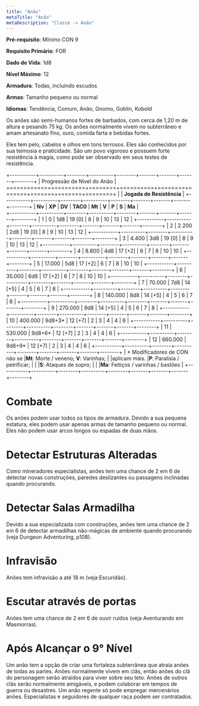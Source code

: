 ```yaml
---
title: "Anão"
metaTitle: "Anão"
metaDescription: "Classe -> Anão"
---
```


**Pré-requisito**: Mínimo CON 9

**Requisito Primário**: FOR

**Dado de Vida**: 1d8

**Nível Máximo**: 12

**Armadura**: Todas, incluindo escudos

**Armas**: Tamanho pequeno ou normal

**Idiomas**: Tendência, Comum, Anão, Gnomo, Goblin, Kobold

Os anões são semi-humanos fortes de barbados, com cerca de 1,20 m de altura e pesando 75 kg. Os anões normalmente vivem no subterrâneo e amam artesanato fino, ouro, comida farta e bebidas fortes.

Eles tem pelo, cabelos e olhos em tons terrosos. Eles são conhecidos por sua teimosia e praticidade. São um povo vigoroso e possuem forte resistência à magia, como pode ser observado em seus testes de resistência.

+-----------+----------+--------+----------+--------+-------+-------+-------+--------+
| Progressão de Nível do Anão                                                        |
+===========+==========+========+==========+========+=======+=======+=======+========+
|                                          | **Jogada de Resistência**               | 
+-----------+----------+--------+----------+--------+-------+-------+-------+--------+
| **Nv**    | **XP**   | **DV** | **TAC0** | **Mt** | **V** | **P** | **S** | **Ma** |  
+-----------+----------+--------+----------+--------+-------+-------+-------+--------+
| 1         | 0        | 1d8    | 19 [0]   | 8      | 9     | 10    | 13    | 12     |
+-----------+----------+--------+----------+--------+-------+-------+-------+--------+
| 2         | 2.200    | 2d8    | 19 [0]   | 8      | 9     | 10    | 13    | 12     |
+-----------+----------+--------+----------+--------+-------+-------+-------+--------+
| 3         | 4.400    | 3d8    | 19 [0]   | 8      | 9     | 10    | 13    | 12     |
+-----------+----------+--------+----------+--------+-------+-------+-------+--------+
| 4         | 8.800    | 4d8    | 17 [+2]  | 6      | 7     | 8     | 10    | 10     | 
+-----------+----------+--------+----------+--------+-------+-------+-------+--------+
| 5         | 17.000   | 5d8    | 17 [+2]  | 6      | 7     | 8     | 10    | 10     |
+-----------+----------+--------+----------+--------+-------+-------+-------+--------+
| 6         | 35.000   | 6d8    | 17 [+2]  | 6      | 7     | 8     | 10    | 10     |
+-----------+----------+--------+----------+--------+-------+-------+-------+--------+
| 7         | 70.000   | 7d8    | 14 [+5]  | 4      | 5     | 6     | 7     | 8      |
+-----------+----------+--------+----------+--------+-------+-------+-------+--------+
| 8         | 140.000  | 8d8    | 14 [+5]  | 4      | 5     | 6     | 7     | 8      |
+-----------+----------+--------+----------+--------+-------+-------+-------+--------+
| 9         | 270.000  | 9d8    | 14 [+5]  | 4      | 5     | 6     | 7     | 8      |
+-----------+----------+--------+----------+--------+-------+-------+-------+--------+
| 10        | 400.000  | 9d8+3* | 12 [+7]  | 2      | 3     | 4     | 4     | 6      |
+-----------+----------+--------+----------+--------+-------+-------+-------+--------+
| 11        | 530.000  | 9d8+6* | 12 [+7]  | 2      | 3     | 4     | 4     | 6      |
+-----------+----------+--------+----------+--------+-------+-------+-------+--------+
| 12        | 660.000  | 9d8+9* | 12 [+7]  | 2      | 3     | 4     | 4     | 6      | 
+-----------+----------+--------+----------+--------+-------+-------+-------+--------+
| &ast; Modificadores de CON não se        |**Mt**: Morte / veneno; **V**: Varinhas; |
|aplicam mais.                             |**P**: Paralisia / petrificar;           |
|                                          |**S**: Ataques de sopro;                 |
|                                          |**Ma**: Feitiços / varinhas / bastões    |
+-----------+----------+--------+----------+--------+-------+-------+-------+--------+

# Combate
Os anões podem usar todos os tipos de armadura. Devido a sua pequena estatura, eles podem usar apenas armas de tamanho pequeno ou normal. Eles não podem usar arcos longos ou espadas de duas mãos.

# Detectar Estruturas Alteradas
Como mineradores especialistas, anões tem uma chance de 2 em 6 de detectar novas construções, paredes deslizantes ou passagens inclinadas quando procurando.

# Detectar Salas Armadilha
Devido a sua especializada com construções, anões tem uma chance de 2 em 6 de detectar armadilhas não-mágicas de ambiente quando procurando (veja Dungeon Adventuring, p108).

# Infravisão
Anões tem infravisão a até 18 m (veja Escuridão).

# Escutar através de portas
Anões tem uma chance de 2 em 6 de ouvir ruídos (veja Aventurando em Masmorras).

# Após Alcançar o 9° Nível
Um anão tem a opção de criar uma fortaleza subterrânea que atraia anões de todas as partes. Anões normalmente vivem em clãs, então anões do clã do personagem serão atraídos para viver sobre seu teto. Anões de outros clãs serão normalmente amigáveis, e podem colaborar em tempos de guerra ou desastres. Um anão regente só pode empregar mercenários anões. Especialistas e seguidores de qualquer raça podem ser contratados.

